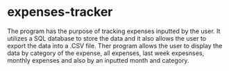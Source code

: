 # expenses-tracker
The program has the purpose of tracking expenses inputted by the user. It utilizes a SQL database to store the data and it also allows the user to export the data into a .CSV file.  Ther program allows the user to display the data by category of the expense, all expenses, last week expesnses, monthly expenses and also by an inputted month and category.
